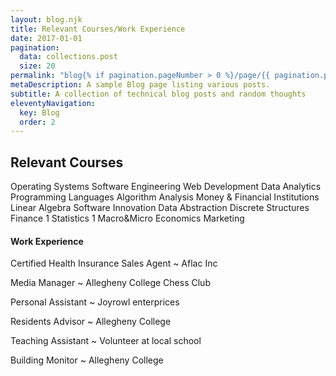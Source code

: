 ```yaml
---
layout: blog.njk
title: Relevant Courses/Work Experience
date: 2017-01-01
pagination:
  data: collections.post
  size: 20
permalink: "blog{% if pagination.pageNumber > 0 %}/page/{{ pagination.pageNumber }}{% endif %}/index.html"
metaDescription: A sample Blog page listing various posts.
subtitle: A collection of technical blog posts and random thoughts
eleventyNavigation:
  key: Blog
  order: 2
---
```

## Relevant Courses

Operating Systems
Software Engineering
Web Development
Data Analytics
Programming Languages
Algorithm Analysis
Money & Financial Institutions
Linear Algebra
Software Innovation
Data Abstraction
Discrete Structures
Finance 1
Statistics 1
Macro&Micro Economics
Marketing

#### Work Experience

Certified Health Insurance Sales Agent ~ Aflac Inc

Media Manager ~ Allegheny College Chess Club

Personal Assistant ~ Joyrowl enterprices

Residents Advisor ~ Allegheny College

Teaching Assistant ~ Volunteer at local school

Building Monitor ~ Allegheny College
